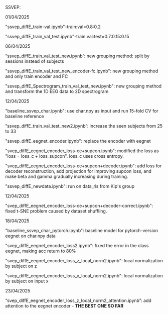 SSVEP:

01/04/2025

"ssvep_diffE_train-val.ipynb"-train:val=0.8:0.2

"ssvep_diffE_train_val_test.ipynb"-train:val:test=0.7:0.15:0.15

06/04/2025

“ssvep_diffE_train_val_test_new.ipynb”: new grouping method: split by sessions instead of subjects

"ssvep_diffE_train_val_test_new_encoder-fc.ipynb": new grouping method and only train encoder and FC

"ssvep_diffE_Spectrogram_train_val_test_new.ipynb": new grouping method and transform the 1D EEG data to 2D spectrogram

12/04/2025

"baseline_ssvep_char.ipynb": use char.npy as input and run 15-fold CV for baseline reference

“ssvep_diffE_train_val_test_new2.ipynb”: increase the seen subjects from 25 to 33

"ssvep_diffE_eegnet_encoder.ipynb": replace the encoder with eegnet

"svep_diffE_eegnet_encoder_loss-ce+supcon.ipynb": modified the loss as "loss = loss_c + loss_supcon". loss_c uses cross entropy.

"svep_diffE_eegnet_encoder_loss-ce+supcon+decoder.ipynb": add loss for decoder reconstruction, add projection for improving supcon loss, and make  beta and gamma gradually increasing during training.

"ssvep_diffE_newdata.ipynb": run on data_4s from Kip's group

12/04/2025

"svep_diffE_eegnet_encoder_loss-ce+supcon+decoder-correct.ipynb": fixed t-SNE problem caused by dataset shuffling.

18/04/2025

"baseline_ssvep_char_pytorch.ipynb": baseline model for pytorch-version eegnet on char.npy data

"svep_diffE_eegnet_encoder_loss2.ipynb": fixed the error in the class eegnet, making acc return to 80%

"svep_diffE_eegnet_encoder_loss_z_local_norm2.ipynb": local normalization by subject on z 

"svep_diffE_eegnet_encoder_loss_x_local_norm2.ipynb": local normalization by subject on input x

23/04/2025

“svep_diffE_eegnet_encoder_loss_z_local_norm2_attention.ipynb”: add attention to the eegnet encoder - **THE BEST ONE SO FAR**
